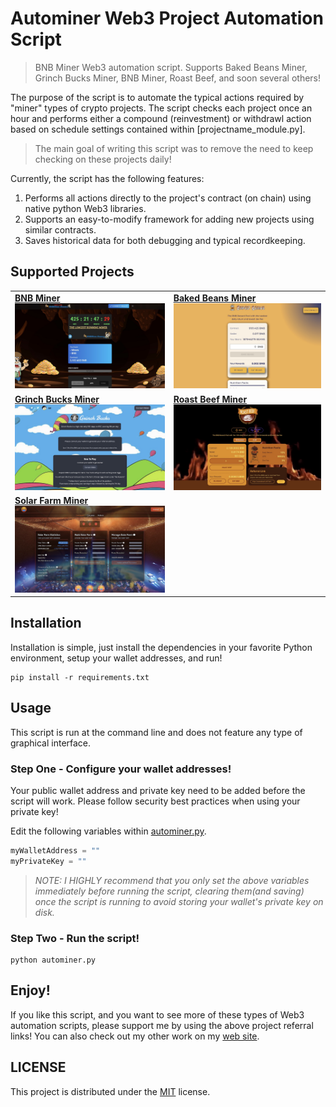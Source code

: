 # Autominer Web3 Project Automation Script
>BNB Miner Web3 automation script. Supports Baked Beans Miner, Grinch Bucks Miner, BNB Miner, Roast Beef, and soon several others!

The purpose of the script is to automate the typical actions required by "miner" types of crypto projects. The script checks each project once an hour and performs either a compound (reinvestment) or withdrawl action based on schedule settings contained within [projectname_module.py]. 

>The main goal of writing this script was to remove the need to keep checking on these projects daily!

Currently, the script has the following features:

1. Performs all actions directly to the project's contract (on chain) using native python Web3 libraries.
2. Supports an easy-to-modify framework for adding new projects using similar contracts.
3. Saves historical data for both debugging and typical recordkeeping. 

## Supported Projects
<table>
<tr>
<td>
    <a href="https://bnbminer.finance?ref=0x83F85b7f200718C1E52798f90d2fBAEfd49A6671">
        <b>BNB Miner</b>
        <img src="images/bnb-miner-ico.jpg">
    </a>
</td>
<td>
    <a href="https://bakedbeans.io?ref=0x83F85b7f200718C1E52798f90d2fBAEfd49A6671">
        <b>Baked Beans Miner</b>
        <img src="images/baked-beans-ico.jpg">
</a>
</td>
</tr>
<tr>
<td>
    <a href="https://grinchbucks.com/?refer=0x83F85b7f200718C1E52798f90d2fBAEfd49A6671">
        <b>Grinch Bucks Miner</b>
        <img src="images/grinch-bucks-ico.jpg">
    </a>
</td>
<td>
    <a href="https://roastedbeef.io/#/?ref=0x83f85b7f200718c1e52798f90d2fbaefd49a6671">
        <b>Roast Beef Miner</b>
        <img src="images/roast-beef-ico.jpg">
    </a>
</td>
</tr>
<tr>
<td>
    <a href="app.solarfarm.finance/?ref=0x83F85b7f200718C1E52798f90d2fBAEfd49A6671">
        <b>Solar Farm Miner</b>
        <img src="images/solar-farm-ico.jpg">
    </a>
</td>
<td>
</td>
</tr>
</table>

## Installation
Installation is simple, just install the dependencies in your favorite Python environment, setup your wallet addresses, and run!

```
pip install -r requirements.txt
```

## Usage
This script is run at the command line and does not feature any type of graphical interface. 

### Step One - Configure your wallet addresses!

Your public wallet address and private key need to be added before the script will work. Please follow security best practices when using your private key!

Edit the following variables within <a href="autominer.py">autominer.py</a>.

```python
myWalletAddress = ""
myPrivateKey = ""
```
><i>NOTE: I HIGHLY recommend that you only set the above variables immediately before running the script, clearing them(and saving) once the script is running to avoid storing your wallet's private key on disk.</i>

### Step Two - Run the script!

```
python autominer.py
```

## Enjoy!
If you like this script, and you want to see more of these types of Web3 automation scripts, please support me by using the above project referral links! You can also check out my other work on my <a href="https://www.rittmuller.com">web site</a>.

## LICENSE
This project is distributed under the <a href="LICENSE">MIT</a> license. 
